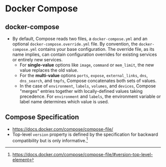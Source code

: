 # Docker Compose

## docker-compose

* By default, Compose reads two files, a `docker-compose.yml` and an optional `docker-compose.override.yml` file. By convention, the `docker-compose.yml` contains your base configuration. The override file, as its name implies, can contain configuration overrides for existing services or entirely new services.
    * For **single-value** options like `image`, `command` or `mem_limit`, the new value replaces the old value.
    * For the **multi-value** options `ports`, `expose`, `external_links`, `dns`, `dns_search`, and `tmpfs`, Compose concatenates both sets of values.
    * In the case of `environment`, `labels`, `volumes`, and `devices`, Compose "merges" entries together with locally-defined values taking precedence. For `environment` and `labels`, the environment variable or label name determines which value is used.

## Compose Specification

* https://docs.docker.com/compose/compose-file/
* Top-level `version` property is defined by the specification for backward compatibility but is only informative.[^1]


[^1]: https://docs.docker.com/compose/compose-file/#version-top-level-element
